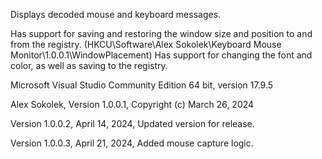Displays decoded mouse and keyboard messages.

Has support for saving and restoring the window
size and position to and from the registry.
  (HKCU\Software\Alex Sokolek\Keyboard Mouse Monitor\1.0.0.1\WindowPlacement)
Has support for changing the font and color, as well as saving to the registry.

Microsoft Visual Studio Community Edition 64 bit, version 17.9.5

Alex Sokolek, Version 1.0.0.1, Copyright (c) March 26, 2024

Version 1.0.0.2, April 14, 2024, Updated version for release.

Version 1.0.0.3, April 21, 2024, Added mouse capture logic.
